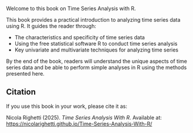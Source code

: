 Welcome to this book on Time Series Analysis with R.

This book provides a practical introduction to analyzing time series data using R. 
It guides the reader through:

* The characteristics and specificity of time series data
* Using the free statistical software R to conduct time series analysis
* Key univariate and multivariate techniques for analyzing time series

By the end of the book, readers will understand the unique aspects of time series data and be able to perform simple analyses in R using the methods presented here.


## Citation

If you use this book in your work, please cite it as:

Nicola Righetti (2025). *Time Series Analysis With R*. Available at: https://nicolarighetti.github.io/Time-Series-Analysis-With-R/


